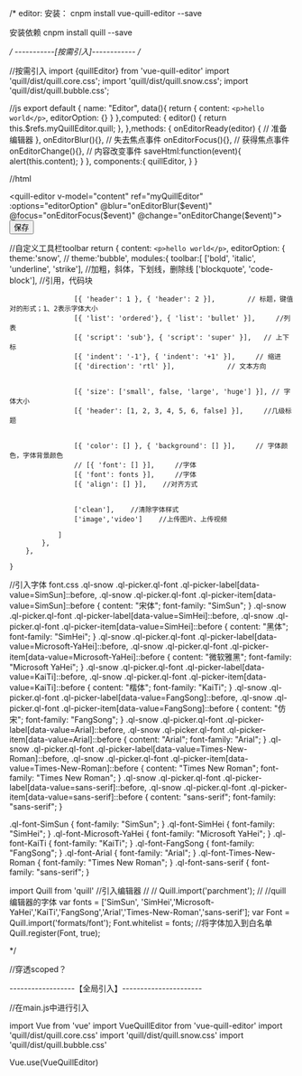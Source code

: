 /*
editor:
安装：
cnpm install vue-quill-editor --save

安装依赖
cnpm install quill --save

*/
-----------[按需引入]------------
/*

//按需引入
import {quillEditor} from 'vue-quill-editor'
    import 'quill/dist/quill.core.css';
    import 'quill/dist/quill.snow.css';
    import 'quill/dist/quill.bubble.css';



//js
export default {
        name: "Editor",
        data(){
            return {
                content: `<p>hello world</p>`,
                editorOption: {}
            }
        },computed: {
            editor() {
                return this.$refs.myQuillEditor.quill;
            },
        },methods: {
            onEditorReady(editor) { // 准备编辑器
            },
            onEditorBlur(){}, // 失去焦点事件
            onEditorFocus(){}, // 获得焦点事件
            onEditorChange(){}, // 内容改变事件
            saveHtml:function(event){
                alert(this.content);
            }
        },
        components:{
            quillEditor,
        }
    }

//html

<quill-editor
                    v-model="content"
                    ref="myQuillEditor"
                    :options="editorOption"
                    @blur="onEditorBlur($event)" @focus="onEditorFocus($event)"
                    @change="onEditorChange($event)">
            </quill-editor>
            <button v-on:click="saveHtml">保存</button>



//自定义工具栏toolbar
return {
        content: `<p>hello world</p>`,
        editorOption: {
            theme:'snow',
            // theme:'bubble',
            modules:{
                toolbar:[
                    ['bold', 'italic', 'underline', 'strike'],    //加粗，斜体，下划线，删除线
                    ['blockquote', 'code-block'],     //引用，代码块


                    [{ 'header': 1 }, { 'header': 2 }],        // 标题，键值对的形式；1、2表示字体大小
                    [{ 'list': 'ordered'}, { 'list': 'bullet' }],     //列表
                    [{ 'script': 'sub'}, { 'script': 'super' }],   // 上下标
                    [{ 'indent': '-1'}, { 'indent': '+1' }],     // 缩进
                    [{ 'direction': 'rtl' }],             // 文本方向


                    [{ 'size': ['small', false, 'large', 'huge'] }], // 字体大小
                    [{ 'header': [1, 2, 3, 4, 5, 6, false] }],     //几级标题


                    [{ 'color': [] }, { 'background': [] }],     // 字体颜色，字体背景颜色
                    // [{ 'font': [] }],     //字体
                    [{ 'font': fonts }],     //字体
                    [{ 'align': [] }],    //对齐方式


                    ['clean'],    //清除字体样式
                    ['image','video']    //上传图片、上传视频

                ]
            },
        },

    }

//引入字体
font.css
.ql-snow .ql-picker.ql-font .ql-picker-label[data-value=SimSun]::before,
.ql-snow .ql-picker.ql-font .ql-picker-item[data-value=SimSun]::before {
  content: "宋体";
  font-family: "SimSun";
}
.ql-snow .ql-picker.ql-font .ql-picker-label[data-value=SimHei]::before,
.ql-snow .ql-picker.ql-font .ql-picker-item[data-value=SimHei]::before {
  content: "黑体";
  font-family: "SimHei";
}
.ql-snow .ql-picker.ql-font .ql-picker-label[data-value=Microsoft-YaHei]::before,
.ql-snow .ql-picker.ql-font .ql-picker-item[data-value=Microsoft-YaHei]::before {
  content: "微软雅黑";
  font-family: "Microsoft YaHei";
}
.ql-snow .ql-picker.ql-font .ql-picker-label[data-value=KaiTi]::before,
.ql-snow .ql-picker.ql-font .ql-picker-item[data-value=KaiTi]::before {
  content: "楷体";
  font-family: "KaiTi";
}
.ql-snow .ql-picker.ql-font .ql-picker-label[data-value=FangSong]::before,
.ql-snow .ql-picker.ql-font .ql-picker-item[data-value=FangSong]::before {
  content: "仿宋";
  font-family: "FangSong";
}
.ql-snow .ql-picker.ql-font .ql-picker-label[data-value=Arial]::before,
.ql-snow .ql-picker.ql-font .ql-picker-item[data-value=Arial]::before {
  content: "Arial";
  font-family: "Arial";
}
.ql-snow .ql-picker.ql-font .ql-picker-label[data-value=Times-New-Roman]::before,
.ql-snow .ql-picker.ql-font .ql-picker-item[data-value=Times-New-Roman]::before {
  content: "Times New Roman";
  font-family: "Times New Roman";
}
.ql-snow .ql-picker.ql-font .ql-picker-label[data-value=sans-serif]::before,
.ql-snow .ql-picker.ql-font .ql-picker-item[data-value=sans-serif]::before {
  content: "sans-serif";
  font-family: "sans-serif";
}

.ql-font-SimSun {
  font-family: "SimSun";
}
.ql-font-SimHei {
  font-family: "SimHei";
}
.ql-font-Microsoft-YaHei {
  font-family: "Microsoft YaHei";
}
.ql-font-KaiTi {
  font-family: "KaiTi";
}
.ql-font-FangSong {
  font-family: "FangSong";
}
.ql-font-Arial {
  font-family: "Arial";
}
.ql-font-Times-New-Roman {
  font-family: "Times New Roman";
}
.ql-font-sans-serif {
  font-family: "sans-serif";
}


import  Quill from 'quill' //引入编辑器
// // Quill.import('parchment');
// //quill编辑器的字体
var fonts = ['SimSun', 'SimHei','Microsoft-YaHei','KaiTi','FangSong','Arial','Times-New-Roman','sans-serif'];
var Font = Quill.import('formats/font');
Font.whitelist = fonts; //将字体加入到白名单
Quill.register(Font, true);

*/

//穿透scoped？
<style scoped>
    外层 >>> 第三方组件 {
        样式
    }
</style>

------------------【全局引入】----------------------

//在main.js中进行引入

import Vue from 'vue'
import VueQuillEditor from 'vue-quill-editor'
import 'quill/dist/quill.core.css'
import 'quill/dist/quill.snow.css'
import 'quill/dist/quill.bubble.css'

Vue.use(VueQuillEditor)

